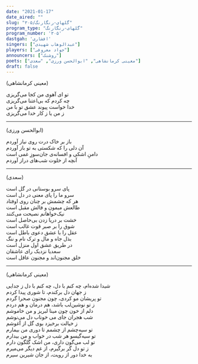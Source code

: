 ```yaml
---
date: "2021-01-17"
date_aired: ""
slug: "گلهای-رنگارنگ/۳۰۵"
program_type: "گلهای-رنگارنگ"
program_number: '۳۰۵'
dastgah: 'افشاری'
singers: ["عبدالوهاب شهیدی"]
players: ["جواد معروفی"]
announcers: ["روشنک"]
poets: ["معینی کرمانشاهی", "ابوالحسن ورزی", "سعدی"]
draft: false
---
```


(معینی کرمانشاهی)  

تو ای آهوی من کجا می‌گریزی  
چه کردم که بی‌اعتنا می‌گریزی  
خدا خواست پیوند عشق تو با من  
ز من یا ز کار خدا می‌گریزی  

---  

(ابوالحسن ورزی)  

باز بر خاک درت روی نیاز آوردم  
آن دلی را که شکستی به تو باز آوردم  
دامنِ اشکی و افسانه‌ی جان‌سوزِ غمی است  
آنچه از خلوت شب‌های دراز آوردم  

---  

(سعدی)  

پای سرو بوستانی در گل است  
سرو ما را پای معنی در دل است  
هر که چشمش بر چنان روی اوفتاد  
طالعش میمون و فالش مقبل است  
نیک‌خواهانم نصیحت می‌کنند  
خشت بر دریا زدن بی‌حاصل است  
شوق را بر صبر قوت غالب است  
عقل را با عشق دعوی باطل است  
بذل جاه و مال و ترک نام و ننگ  
در طریق عشق اول منزل است  
سعدیا نزدیک رای عاشقان  
خلق مجنون‌اند و مجنون عاقل است  

---  

(معینی کرمانشاهی)  

شیدا شده‌ام، چه کنم با دل، چه کنم با دل ز جدایی  
ز جهان دل برکندم، تا شوری پیدا کردم  
تو پریشان مو کردی، چون مجنون صحرا گردم  
ز تو نوشین‌لب باشد، هم درمان و هم دردم  
دلم از خون چون مینا لبریز و من خاموشم  
شب هجران جای می خوناب دل می‌نوشم  
ز خیالت برخیزد بوی گل از آغوشم  
تو سیه‌چشم از چشمم تا دوری من بیمارم  
تو سیه‌گیسو هر شب در خواب و من بیدارم  
تو لب می‌گون داری، من اشک گلگون دارم  
ز تو دل گر برگیرم، از غم دیگر می‌میرم  
به خدا دور از رویت، از جان شیرین سیرم  

